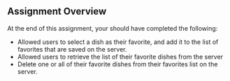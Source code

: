 ## Assignment Overview
At the end of this assignment, your should have completed the following:

- Allowed users to select a dish as their favorite, and add it to the list of favorites that are saved on the server.
- Allowed users to retrieve the list of their favorite dishes from the server
- Delete one or all of their favorite dishes from their favorites list on the server.